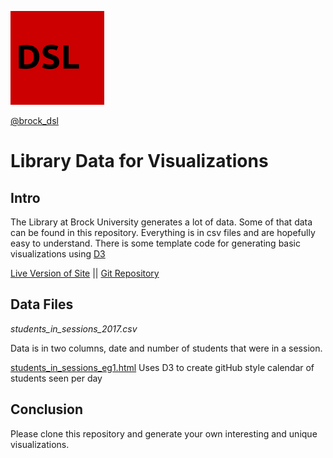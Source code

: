 ![DSL Logo](dsl_logo.png) 

[@brock_dsl](https://twitter.com/brock_dsl)


# Library Data for Visualizations

## Intro

The Library at Brock University generates a lot of data. Some of that data can be found in this repository. Everything is in csv files and are hopefully easy to understand. There is some template code for generating basic visualizations using [D3](https://d3js.org/)

[Live Version of Site](https://brockdsl.github.io/LibraryDataViz/)
 || [Git Repository](https://github.com/BrockDSL/LibraryDataViz)
## Data Files

_students_in_sessions_2017.csv_

Data is in two columns, date and number of students that were in a session.

[students_in_sessions_eg1.html](students_in_sessions_eg1.html)
Uses D3 to create gitHub style calendar of students seen per day




## Conclusion

Please clone this repository and generate your own interesting and unique visualizations.
